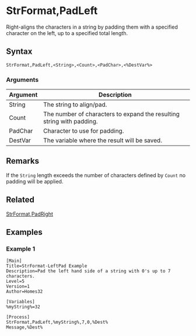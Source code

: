 # StrFormat,PadLeft

Right-aligns the characters in a string by padding them with a specified character on the left, up to a specified total length.

## Syntax

```pebakery
StrFormat,PadLeft,<String>,<Count>,<PadChar>,<%DestVar%>
```

### Arguments

| Argument | Description |
| --- | --- |
| String | The string to align/pad. |
| Count | The number of characters to expand the resulting string with padding. |
| PadChar | Character to use for padding. |
| DestVar | The variable where the result will be saved. |

## Remarks

If the `String` length exceeds the number of characters defined by `Count` no padding will be applied.

## Related

[StrFormat,PadRight](./PadRight.md)

## Examples

### Example 1

```pebakery
[Main]
Title=StrFormat-LeftPad Example
Description=Pad the left hand side of a string with 0's up to 7 characters.
Level=5
Version=1
Author=Homes32

[Variables]
%myString%=32

[Process]
StrFormat,PadLeft,%myString%,7,0,%Dest%
Message,%Dest%
```